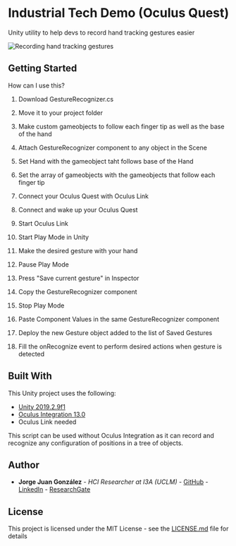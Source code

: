 # Industrial Tech Demo (Oculus Quest)

Unity utility to help devs to record hand tracking gestures easier

![Recording hand tracking gestures](https://i.imgur.com/fMDLFwF.gif)

## Getting Started

How can I use this?

1. Download GestureRecognizer.cs
2. Move it to your project folder
3. Make custom gameobjects to follow each finger tip as well as the base of the hand
4. Attach GestureRecognizer component to any object in the Scene
5. Set Hand with the gameobject taht follows base of the Hand
6. Set the array of gameobjects with the gameobjects that follow each finger tip
7. Connect your Oculus Quest with Oculus Link

8. Connect and wake up your Oculus Quest
9. Start Oculus Link

10. Start Play Mode in Unity
11. Make the desired gesture with your hand
12. Pause Play Mode
13. Press "Save current gesture" in Inspector
14. Copy the GestureRecognizer component
15. Stop Play Mode
16. Paste Component Values in the same GestureRecognizer component

17. Deploy the new Gesture object added to the list of Saved Gestures
18. Fill the onRecognize event to perform desired actions when gesture is detected

## Built With

This Unity project uses the following:

* [Unity 2019.2.9f1](https://unity3d.com/es/get-unity/download/archive)
* [Oculus Integration 13.0](https://assetstore.unity.com/packages/tools/integration/oculus-integration-82022)
* Oculus Link needed

This script can be used without Oculus Integration as it can record and recognize any configuration of positions in a tree of objects.

## Author

* **Jorge Juan González** - *HCI Researcher at I3A (UCLM)* - [GitHub](https://github.com/jormaje) - [LinkedIn](https://www.linkedin.com/in/jorgejgnz/) - [ResearchGate](https://www.researchgate.net/profile/Jorge_Juan_Gonzalez)

## License

This project is licensed under the MIT License - see the [LICENSE.md](LICENSE.md) file for details
